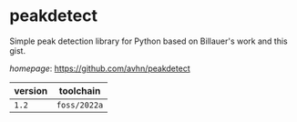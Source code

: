 # peakdetect

Simple peak detection library for Python based on Billauer's work and this gist.

*homepage*: <https://github.com/avhn/peakdetect>

version | toolchain
--------|----------
``1.2`` | ``foss/2022a``
